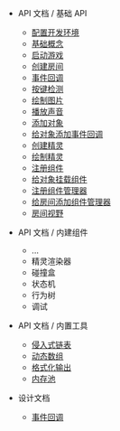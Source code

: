 
* API 文档 / 基础 API
  * [配置开发环境](/k_game/quick_start/setup_dev_env.md)
  * [基础概念](/k_game/quick_start/basic_concepts.md)
  * [启动游戏](/k_game/quick_start/start_game.md)
  * [创建房间](/k_game/quick_start/create_room.md)
  * [事件回调](/k_game/quick_start/room_add_callback.md)
  * [按键检测](/k_game/quick_start/keyboard_input.md)
  * [绘制图片](/k_game/quick_start/draw_image.md)
  * [播放声音](/k_game/quick_start/play_sound.md)
  * [添加对象](/k_game/quick_start/add_object.md)
  * [给对象添加事件回调](/k_game/quick_start/object_add_callback.md)
  * [创建精灵](/k_game/quick_start/create_sprite.md)
  * [绘制精灵](/k_game/quick_start/draw_sprite.md)
  * [注册组件](/k_game/quick_start/register_component.md)
  * [给对象挂载组件](/k_game/quick_start/object_add_component.md)
  * [注册组件管理器](/k_game/quick_start/register_component_manager.md)
  * [给房间添加组件管理器](/k_game/quick_start/room_add_component_manager.md)
  * [房间视野](/k_game/quick_start/view.md)

* API 文档 / 内建组件
  * ...
  * 精灵渲染器
  * 碰撞盒
  * 状态机
  * 行为树
  * 调试

* API 文档 / 内置工具
  * [侵入式链表](/k_list/)
  * [动态数组](/k_array/)
  * [格式化输出](/k_printf/)
  * [内存池](/k_mem_pool/)

* 设计文档
  * [事件回调](/k_game/design_docs/callback.md)
